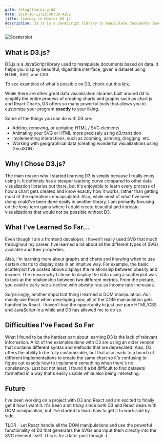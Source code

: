 ```yaml
---
path: /blog/learning-d3
date: 2020-10-11T21:56:09.410Z
title: Journey to Master D3.js
description: D3.js is a JavaScript library to manipulate documents based on data.
---
```

![Scatterplot](/assets/d3-scatterplot.png "Scatterplot using D3")

## What is D3.js?

D3.js is a JavaScript library used to manipulate documents based on data.  It helps you display beautiful, digestible interface, given a dataset using HTML, SVG, and CSS.  

To see examples of what's possible on D3, check out this [link](https://observablehq.com/@d3/gallery).  

While there are other great data visualization libraries built around d3 to simplify the entire process of creating charts and graphs such as chart.js and React Charts, D3 offers so many powerful tools that allows you to customize your program **exactly** to your liking.

Some of the things you can do with D3 are: 

* Adding, removing, or updating HTML / SVG elements
* Animating your SVG or HTML more precisely using d3.transition
* Implementing interactions, such as zooming, panning, dragging, etc.
* Working with geographical data (creating wonderful visualizations using GeoJSON)



## Why I Chose D3.js?

The main reason why I started learning D3 is simply because I really enjoy using it.  It definitely has a steeper learning curve compared to other data visualization libraries out there, but it's enjoyable to learn every process of how a chart gets created and know exactly how it works, rather than getting most of the operations encapsulated.  Also, while most of what I've been doing could've been done easily in another library, I am primarily focusing on the long-term gains where I could create beautiful and intricate visualizations that would not be possible without D3.



## What I've Learned So Far...

Even though I am a frontend developer, I haven't really used SVG that much throughout my career.  I've learned a lot about all the different types of SVGs available and their properties.  

Also, I'm learning more about graphs and charts and knowing when to use certain charts to display data in an intuitive way.  For example, the basic scatterplot I've posted above displays the relationship between obesity and income.  The reason why I chose to display the data using a scatterplot was to look at the relationship between two different metrics.  From the picture, you could clearly see a decline with obesity rate as income rate increases.  

Surprisingly, another important thing I learned is DOM manipulation.  As I mainly use React when developing now, all of the DOM manipulation gets handled by React.  I haven't had the opportunity to just use pure HTML/CSS and JavaScript in a while and D3 has allowed me to do so.



## Difficulties I've Faced So Far

What I found to be the hardest part about learning D3 is the lack of relevant information.  A lot of the examples done with D3 are using an older version that contains different syntax and methods that are deprecated.  Also, D3 offers the ability to be fully customizable, but that also leads to a bunch of different implementations to create the same chart so it's confusing to figure out exactly how to implement something when there's no consistency.  Last but not least, I found it a bit difficult to find datasets formatted in a way that's easily usable while also being interesting.  



## Future

I've been working on a project with D3 and React and am excited to finally get it how I want it.  It's been a bit tricky since both D3 and React deals with DOM manipulation, but I've started to learn how to get it to work side by side.  

TLDR - Let React handle all the DOM manipulations and use the powerful functionality of D3 that generates the SVGs and input them directly into the SVG element itself.  This is for a later post though :)